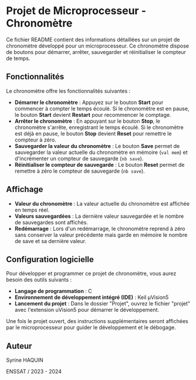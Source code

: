# Projet de Microprocesseur - Chronomètre

Ce fichier README contient des informations détaillées sur un projet de chronomètre développé pour un microprocesseur. Ce chronomètre dispose de boutons pour démarrer, arrêter, sauvegarder et réinitialiser le compteur de temps.

## Fonctionnalités

Le chronomètre offre les fonctionnalités suivantes :

- **Démarrer le chronomètre** : Appuyez sur le bouton **Start** pour commencer à compter le temps écoulé. Si le chronomètre est en pause, le bouton **Start** devient **Restart** pour recommencer le comptage.
- **Arrêter le chronomètre** : En appuyant sur le bouton **Stop**, le chronomètre s'arrête, enregistrant le temps écoulé. Si le chronomètre est déjà en pause, le bouton **Stop** devient **Reset** pour remettre le compteur à zéro.
- **Sauvegarder la valeur du chronomètre** : Le bouton **Save** permet de sauvegarder la valeur actuelle du chronomètre en mémoire (`val mem`) et d'incrémenter un compteur de sauvegarde (`nb save`).
- **Réinitialiser le compteur de sauvegarde** : Le bouton **Reset** permet de remettre à zéro le compteur de sauvegarde (`nb save`).

## Affichage

- **Valeur du chronomètre** : La valeur actuelle du chronomètre est affichée en temps réel.
- **Valeurs sauvegardées** : La dernière valeur sauvegardée et le nombre de sauvegardes sont affichés.
- **Redémarrage** : Lors d'un redémarrage, le chronomètre reprend à zéro sans conserver la valeur précédente mais garde en mémoire le nombre de save et sa dernière valeur.

## Configuration logicielle

Pour développer et programmer ce projet de chronomètre, vous aurez besoin des outils suivants :

- **Langage de programmation** : C
- **Environnement de développement intégré (IDE)** : Keil μVision5
- **Lancement du projet** : Dans le dossier "Projet", ouvrez le fichier "projet" avec l'extension uVision5 pour démarrer le développement.

Une fois le projet ouvert, des instructions supplémentaires seront affichées par le microprocesseur pour guider le développement et le débogage.

## Auteur

Syrine HAQUIN 

ENSSAT / 2023 - 2024

